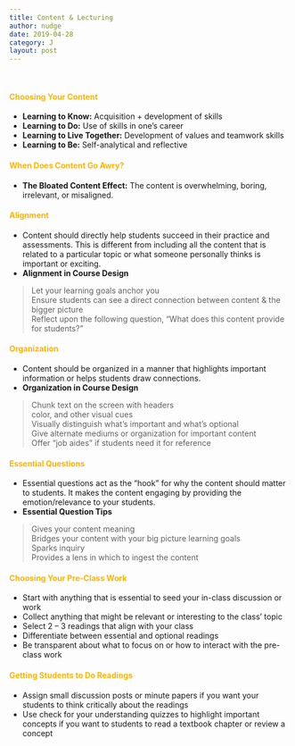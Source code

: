 ```yaml
---
title: Content & Lecturing
author: nudge
date: 2019-04-28
category: J
layout: post
---
```

<br>

#### <span style="color:#ffb300; font-weight:bold;">Choosing Your Content </span>

- **Learning to Know:** Acquisition + development of skills
-	**Learning to Do:** Use of skills in one’s career
-	**Learning to Live Together:** Development of values and teamwork skills
-	**Learning to Be:** Self-analytical and reflective 

#### <span style="color:#ffb300; font-weight:bold;">When Does Content Go Awry?</span>

-	**The Bloated Content Effect:** The content is overwhelming, boring, irrelevant, or misaligned.

#### <span style="color:#ffb300; font-weight:bold;">Alignment</span>

-	Content should directly help students succeed in their practice and assessments. This is different from including all the content that is related to a particular topic or what someone personally thinks is important or exciting.
-	**Alignment in Course Design**<br>
 > Let your learning goals anchor you<br>
 > Ensure students can see a direct connection between content & the bigger picture<br>
 > Reflect upon the following question, “What does this content provide for students?” 

#### <span style="color:#ffb300; font-weight:bold;">Organization </span>

-	Content should be organized in a manner that highlights important information or helps students draw connections. 
-	**Organization in Course Design**<br>
> Chunk text on the screen with headers<br>
> color, and other visual cues<br>
> Visually distinguish what’s important and what’s optional<br>
> Give alternate mediums or organization for important content<br>
> Offer “job aides” if students need it for reference<br>

#### <span style="color:#ffb300; font-weight:bold;">Essential Questions </span>
-	Essential questions act as the “hook” for why the content should matter to students. It makes the content engaging by providing the emotion/relevance to your students.
-	**Essential Question Tips**<br>
> Gives your content meaning<br>
> Bridges your content with your big picture learning goals<br>
> Sparks inquiry<br>
> Provides a lens in which to ingest the content<br>

#### <span style="color:#ffb300; font-weight:bold;">Choosing Your Pre-Class Work </span>
-	Start with anything that is essential to seed your in-class discussion or work
-	Collect anything that might be relevant or interesting to the class’ topic
-	Select 2 – 3 readings that align with your class
-	Differentiate between essential and optional readings
-	Be transparent about what to focus on or how to interact with the pre-class work

#### <span style="color:#ffb300; font-weight:bold;">Getting Students to Do Readings</span>

-	Assign small discussion posts or minute papers if you want your students to think critically about the readings 
-	Use check for your understanding quizzes to highlight important concepts if you want to students to read a textbook chapter or review a concept

<br>







